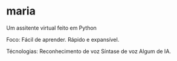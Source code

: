 # maria 
 Um assitente virtual feito em Python

 Foco:
    Fácil de aprender.
    Rápido e expansível. 

Técnologias:
    Reconhecimento de voz
    Síntase de voz
    Algum de IA.
    